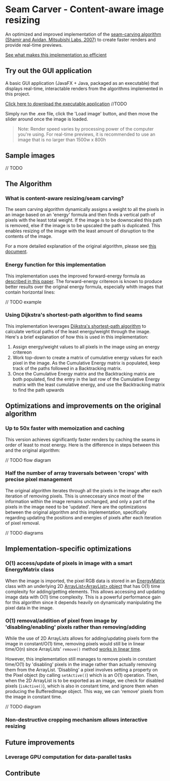 # Seam Carver - Content-aware image resizing

An optimized and improved implementation of the [seam-carving algorithm (Shamir and Avidan, Mitsubishi Labs, 2007)](http://www.faculty.idc.ac.il/arik/SCWeb/imret/imret.pdf) to create faster renders and provide real-time previews. 

[See what makes this implementation so efficient](#optimizations-and-improvements-on-the-original-algorithm)

## Try out the GUI application

A basic GUI application (JavaFX + Java, packaged as an executable) that displays real-time, interactable renders from the algorithms implemented in this project. 

[Click here to download the executable application]() //TODO

Simply run the .exe file, click the 'Load image' button, and then move the slider around once the image is loaded. 

> Note: Render speed varies by processing power of the computer you're using. For real-time previews, it is recommended to use an image that is no larger than 1500w x 800h

## Sample images

// TODO

## The Algorithm

### What is content-aware resizing/seam carving?

The seam carving algorithm dynamically assigns a weight to all the pixels in an image based on an 'energy' formula and then finds a vertical path of pixels with the least total weight. If the image is to be downscaled this path is removed, else if the image is to be upscaled the path is duplicated. This enables resizing of the image with the least amount of disruption to the contents of the image.

For a more detailed explanation of the original algorithm, please see [this document](http://www.faculty.idc.ac.il/arik/SCWeb/imret/imret.pdf).

### Energy function for this implementation

This implementation uses the improved forward-energy formula as [described in this paper](http://www.eng.tau.ac.il/~avidan/papers/vidret.pdf). The forward-energy critereon is known to produce better results over the original energy formula, especially whith images that contain horizontal lines:

// TODO example

### Using Dijkstra's shortest-path algorithm to find seams

This implementation leverages [Dijkstra's shortest-path algorithm](https://www.geeksforgeeks.org/dijkstras-shortest-path-algorithm-greedy-algo-7/) to calculate vertical paths of the least energy/weight through the image. Here's a brief explanation of how this is used in this implementation:

1. Assign energy/weight values to all pixels in the image using an energy critereon
2. Work top-down to create a matrix of cumulative energy values for each pixel in the image. As the Cumulative Energy matrix is populated, keep track of the paths followed in a Backtracking matrix.
3. Once the Cumulative Energy matrix and the Backtracking matrix are both populated, find the entry in the last row of the Cumulative Energy matrix with the least cumulative energy, and use the Backtracking matrix to find the path upwards

## Optimizations and improvements on the original algorithm

### Up to 50x faster with memoization and caching

This version achieves significantly faster renders by caching the seams in order of least to most energy. Here is the difference in steps between this and the original algorithm:

// TODO flow diagram

### Half the number of array traversals between 'crops' with precise pixel management

The original algorithm iterates through all the pixels in the image after each iteration of removing pixels. This is unneccesary since most of the information within the image remains unchanged, and only a part of the pixels in the image need to be 'updated'. Here are the optimizations between the original algorithm and this implementation, specifically regarding updating the positions and energies of pixels after each iteration of pixel removal.

// TODO diagrams

## Implementation-specific optimizations

### O(1) access/update of pixels in image with a smart EnergyMatrix class

When the image is imported, the pixel RGB data is stored in an [EnergyMatrix](src\model\EnergyMatrix.java) class with an underlying 2D [ArrayList<ArrayList<Pixel>> object](http://infotechgems.blogspot.com/2011/11/java-collections-performance-time.html) that has O(1) time complexity for adding/getting elements. This allows accessing and updating image data with O(1) time complexity. This is a powerful performance gain for this algorithm since it depends heavily on dynamically manipulating the pixel data in the image.

### O(1) removal/addition of pixel from image by 'disabling/enabling' pixels rather than removing/adding

While the use of 2D ArrayLists allows for adding/updating pixels form the image in constant/O(1) time, removing pixels would still be in linear time/O(n) since ArrayLists' `remove()` method [works in linear time](http://infotechgems.blogspot.com/2011/11/java-collections-performance-time.html). 

However, this implementation still manages to remove pixels in constant time/O(1) by 'disabling' pixels in the image rather than actually removing them from the ArrayList. 'Disabling' a pixel involves setting a property on the Pixel object (by calling `setActive()`) which is an O(1) operation. Then, when the 2D ArrayList is to be exported as an image, we check for disabled pixels (`isActive()`), which is also in constant time, and ignore them when producing the BufferedImage object. This way, we can 'remove' pixels from the image in constant time.

// TODO diagram

### Non-destructive cropping mechanism allows interactive resizing

## Future improvements

### Leverage GPU computation for data-parallel tasks

## Contribute

